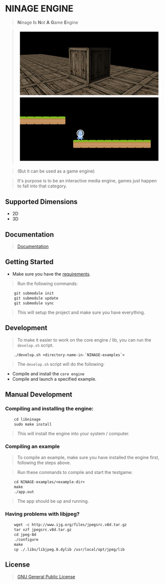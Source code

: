 # NINAGE ENGINE
> **N**inage **I**s **N**ot **A** **G**ame **E**ngine

> ![alt text](screenshots/display.jpg)

> (But it can be used as a game engine)

> It's purpose is to be an interactive media engine, games just happen
> to fall into that category.

## Supported Dimensions
* 2D
* 3D

## Documentation
> [Documentation](DOCUMENTATION.md)

## Getting Started
* Make sure you have the [requirements](REQUIREMENTS.md).
> Run the following commands:

        git submodule init
        git submodule update
        git submodule sync

> This will setup the project and make sure you have everything.

## Development
> To make it easier to work on the core engine / lib, you can run
> the `develop.sh` script.

        ./develop.sh <directory-name-in-`NINAGE-examples`>

> The `develop.sh` script will do the following:
* Compile and install the `core engine`
* Compile and launch a specified example.

## Manual Development
### Compiling and installing the engine:

        cd libninage
        sudo make install

> This will install the engine into your system / computer.

### Compiling an example
> To compile an example, make sure you have installed the engine first,
> following the steps above.

> Run these commands to compile and start the testgame:

        cd NINAGE-examples/<example-dir>
        make
        ./app.out

> The app should be up and running.

### Having problems with libjpeg?

        wget -c http://www.ijg.org/files/jpegsrc.v8d.tar.gz
        tar xzf jpegsrc.v8d.tar.gz
        cd jpeg-8d
        ./configure
        make
        cp ./.libs/libjpeg.8.dylib /usr/local/opt/jpeg/lib

## License
> [GNU General Public License](LICENSE.md)
